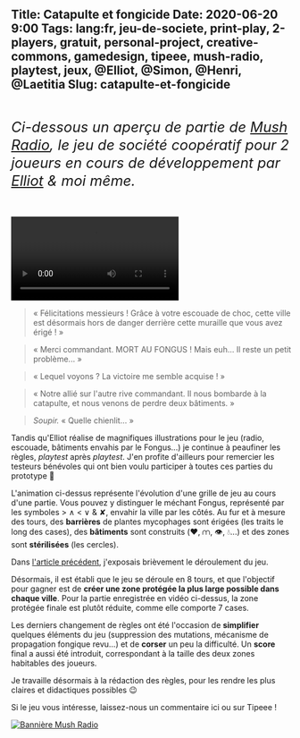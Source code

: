 Title: Catapulte et fongicide
Date: 2020-06-20 9:00
Tags: lang:fr, jeu-de-societe, print-play, 2-players, gratuit, personal-project, creative-commons, gamedesign, tipeee, mush-radio, playtest, jeux, @Elliot, @Simon, @Henri, @Laetitia
Slug: catapulte-et-fongicide
---

<p class="intro">
Ci-dessous un aperçu de partie de <a href="https://fr.tipeee.com/mush-radio">Mush Radio</a>,
le jeu de société coopératif pour 2 joueurs en cours de développement par <a href="https://www.instagram.com/tensei_draw/">Elliot</a> &amp; moi même.
</p>

<video controls="controls">
  <source src="images/2020/06/MushRadio-2020-06-19.webm" type="video/webm; codecs=&quot;vp9, opus&quot;">
</video>

> « Félicitations messieurs ! Grâce à votre escouade de choc,
cette ville est désormais hors de danger derrière cette muraille que vous avez érigé ! »

> « Merci commandant. MORT AU FONGUS !
Mais euh... Il reste un petit problème... »

> « Lequel voyons ? La victoire me semble acquise ! »

> « Notre allié sur l'autre rive commandant.
Il nous bombarde à la catapulte, et nous venons de perdre deux bâtiments. »

> _Soupir._ « Quelle chienlit... »

Tandis qu'Elliot réalise de magnifiques illustrations pour le jeu (radio, escouade, bâtiments envahis par le Fongus...)
je continue à peaufiner les règles, _playtest_ après _playtest_.
J'en profite d'ailleurs pour remercier les testeurs bénévoles qui ont bien voulu participer à toutes ces parties du prototype 🙏

L'animation ci-dessus représente l'évolution d'une grille de jeu au cours d'une partie.
Vous pouvez y distinguer le méchant Fongus, représenté par les symboles > ∧ < ∨ & ✘, envahir la ville par les côtés.
Au fur et à mesure des tours, des **barrières** de plantes mycophages sont érigées (les traits le long des cases),
des **bâtiments** sont construits (♥️, ⩋, 👁, 💧...) et des zones sont **stérilisées** (les cercles).

Dans [l'article précédent](la-bataille-contre-les-spores-fait-rage.html), j'exposais brièvement le déroulement du jeu.

Désormais, il est établi que le jeu se déroule en 8 tours,
et que l'objectif pour gagner est de **créer une zone protégée la plus large possible dans chaque ville**.
Pour la partie enregistrée en vidéo ci-dessus, la zone protégée finale est plutôt réduite, comme elle comporte 7 cases.

Les derniers changement de règles ont été l'occasion de **simplifier** quelques éléments du jeu (suppression des mutations,
mécanisme de propagation fongique revu...) et de **corser** un peu la difficulté.
Un **score** final a aussi été introduit, correspondant à la taille des deux zones habitables des joueurs.

Je travaille désormais à la rédaction des règles, pour les rendre les plus claires et didactiques possibles 😉

Si le jeu vous intéresse, laissez-nous un commentaire ici ou sur Tipeee !

[![Bannière Mush Radio](images/2020/04/MushRadio.jpg)](https://fr.tipeee.com/mush-radio)

<style>
.intro {
  font-size: 1.6rem;
  line-height: 2rem;
  font-style: italic;
  margin: 3rem 0;
}
article video { display: block; margin: 0 auto; }
</style>
